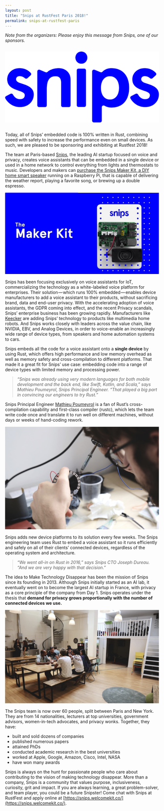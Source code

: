 ```yaml
---
layout: post
title: "Snips at RustFest Paris 2018!"
permalink: snips-at-rustfest-paris
---
```


*Note from the organizers: Please enjoy this message from Snips, one of our sponsors.*

<center style="margin: 2em 0;">
  <img alt="Snips Logo" src="/assets/posts/snips/logo.png" />
</center>

Today, all of Snips’ embedded code is 100% written in Rust, combining speed with safety to increase the performance even on small devices. As such, we are pleased to be sponsoring and exhibiting at Rustfest 2018!

The team at Paris-based [Snips](https://snips.ai/), the leading AI startup focused on voice and privacy, creates voice assistants that can be embedded in a single device or used in a home network to control everything from lights and thermostats to music. Developers and makers can [purchase the Snips Maker Kit, a DIY home smart speaker](https://makers.snips.ai/kit/) running on a Raspberry Pi, that is capable of delivering the weather report, playing a favorite song, or brewing up a double espresso.

![MarkerKit](assets/posts/snips/markerkit.jpg)

Snips has been focusing exclusively on voice assistants for IoT, commercializing the technology as a white-labeled voice platform for enterprises. Their solution — which runs 100% embedded — enables device manufacturers to add a voice assistant to their products, without sacrificing brand, data and end-user privacy. With the accelerating adoption of voice assistants, the GDPR coming into effect, and the recent Privacy scandals, Snips’ enterprise business has been growing rapidly. Manufacturers like [Keecker](https://www.keecker.com/us-en) are adding Snips’ technology to products like multimedia home robots. And Snips works closely with leaders across the value chain, like NVIDIA, EBV, and Analog Devices, in order to voice-enable an increasingly wide range of device types, from speakers and home automation systems to cars.

Snips embeds all the code for a voice assistant onto a **single device** by using Rust, which offers high performance and low memory overhead as well as memory safety and cross-compilation to different platforms. That made it a great fit for Snips’ use case: embedding code into a range of device types with limited memory and processing power.

> *“Snips was already using very modern languages for both mobile development and the back end, like Swift, Kotlin, and Scala,” says Mathieu Poumeyrol, Snips Principal Engineer. “That played a big part in convincing our engineers to try Rust.”*

Snips Principal Engineer [Mathieu Poumeyrol](http://www.poumeyrol.fr/) is a fan of Rust’s cross-compilation capability and first-class compiler (rustc), which lets the team write code once and translate it to run well on different machines, without days or weeks of hand-coding rework.

![Image](assets/posts/snips/image1.png)

Snips adds new device platforms to its solution every few weeks. The Snips engineering team uses Rust to embed a voice assistant so it runs efficiently and safely on all of their clients’ connected devices, regardless of the operating system and architecture.

> *“We went all-in on Rust in 2016,” says Snips CTO Joseph Dureau. “And we are very happy with that decision.”*

The idea to Make Technology Disappear has been the mission of Snips since its founding in 2013. Although Snips initially started as an AI lab, it eventually went on to become the largest AI startup in France, with privacy as a core principle of the company from Day 1. Snips operates under the thesis that **demand for privacy grows proportionally with the number of connected devices we use.**

![Image](assets/posts/snips/image3.png)

The Snips team is now over 60 people, split between Paris and New York. They are from 14 nationalities, lecturers at top universities, government advisors, women-in-tech advocates, and privacy wonks. Together, they have:

 - built and sold dozens of companies
 - published numerous papers
 - attained PhDs
 - conducted academic research in the best universities
 - worked at Apple, Google, Amazon, Cisco, Intel, NASA
 - have won many awards

Snips is always on the hunt for passionate people who care about contributing to the vision of making technology disappear. More than a company, Snips is a community that values purpose, inclusiveness, curiosity, grit and impact. If you are always learning, a great problem-solver, and team player, you could be a future Snipster! Come chat with Snips at RustFest and apply online at [https://snips.welcomekit.co/](https://snips.welcomekit.co/).


